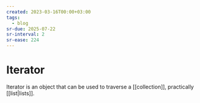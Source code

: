 ```yaml
---
created: 2023-03-16T00:00+03:00
tags:
  - blog
sr-due: 2025-07-22
sr-interval: 2
sr-ease: 224
---
```


# Iterator

Iterator is an object that can be used to traverse a [[collection]], practically
[[list|lists]].
